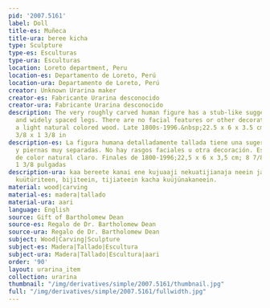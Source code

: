 ```yaml
---
pid: '2007.5161'
label: Doll
title-es: Muñeca
title-ura: beree kicha
type: Sculpture
type-es: Esculturas
type-ura: Esculturas
location: Loreto department, Peru
location-es: Departamento de Loreto, Perú
location-ura: Departamento de Loreto, Perú
creator: Unknown Urarina maker
creator-es: Fabricante Urarina desconocido
creator-ura: Fabricante Urarina desconocido
description: The very roughly carved human figure has a stub-like suggestion of arms
  and widely spaced legs. There are no facial features or other decoration. It is
  a light natural colored wood. Late 1800s-1996.&nbsp;22.5 x 6 x 3.5 cm; 8 7/8 x 2
  3/8 x 1 3/8 in
description-es: La figura humana detalladamente tallada tiene una sugerencia de brazos
  y piernas muy separadas. No hay rasgos faciales u otra decoración. Es una madera
  de color natural claro. Finales de 1800-1996;22,5 x 6 x 3,5 cm; 8 7/8 x 2 3/8 x
  1 3/8 pulgadas
description-ura: kaa bereete kanai ene kujuaaji nekuatijianaja neein jaüre aari kaje,
  kuütüriteen, bijiteein, tijiateein kacha kuüjünakaneein.
material: wood|carving
material-es: madera|tallado
material-ura: aari
language: English
source: Gift of Bartholomew Dean
source-es: Regalo de Dr. Bartholomew Dean
source-ura: Regalo de Dr. Bartholomew Dean
subject: Wood|Carving|Sculpture
subject-es: Madera|Tallado|Escultura
subject-ura: Madera|Tallado|Escultura|aari
order: '90'
layout: urarina_item
collection: urarina
thumbnail: "/img/derivatives/simple/2007.5161/thumbnail.jpg"
full: "/img/derivatives/simple/2007.5161/fullwidth.jpg"
---
```

